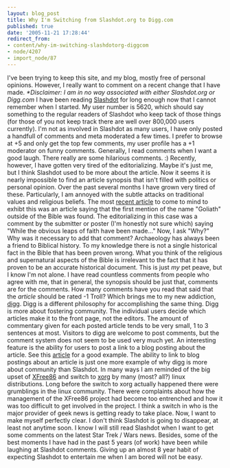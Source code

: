 ```yaml
---
layout: blog_post
title: Why I'm Switching from Slashdot.org to Digg.com
published: true
date: '2005-11-21 17:28:44'
redirect_from:
- content/why-im-switching-slashdotorg-diggcom
- node/4207
- import_node/87
---
```


I've been trying to keep this site, and my blog, mostly free of personal opinions. However, I really want to comment on a recent change that I have made. *\*Disclaimer: I am in no way associated with either Slashdot.org or Digg.com* I have been reading [Slashdot](http://slashdot.org) for long enough now that I cannot remember when I started. My user number is 5620, which should say something to the regular readers of Slashdot who keep tack of those things (for those of you not keep track there are well over 800,000 users currently). I'm not as involved in Slashdot as many users, I have only posted a handfull of comments and meta moderated a few times. I prefer to browse at +5 and only get the top few comments, my user profile has a +1 moderator on funny comments. Generally, I read comments when I want a good laugh. There really are some hilarious comments. :) Recently, however, I have gotten very tired of the editorializing. Maybe it's just me, but I think Slashdot used to be more about the article. Now it seems it is nearly impossible to find an article synopsis that isn't filled with politics or personal opinion. Over the past several months I have grown very tired of these. Particularly, I am annoyed with the subtle attacks on traditional values and religious beliefs. The most [recent article](http://science.slashdot.org/article.pl?sid=05/11/14/0631245&tid=99&tid=14) to come to mind to exhibt this was an article saying that the first mention of the name "Goliath" outside of the Bible was found. The editorializing in this case was a comment by the submitter or poster (I'm honestly not sure which) saying "While the obvious leaps of faith have been made..." Now, I ask "Why?" Why was it necessary to add that comment? Archaeology has always been a friend to Biblical history. To my knowledge there is not a single historical fact in the Bible that has been proven wrong. What you think of the religious and supernatural aspects of the Bible is irrelevant to the fact that it has proven to be an accurate historical document. This is just *my* pet peave, but I know I'm not alone. I have read countless comments from people who agree with me, that in general, the synopsis should be just that, comments are for the comments. How many comments have you read that said that the *article* should be rated -1 Troll? Which brings me to my new addiction, [digg](http://www.digg.com). Digg is a different philosophy for accomplishing the same thing. Digg is more about fostering community. The individual users decide which articles make it to the front page, not the editors. The amount of commentary given for each posted article tends to be very small, 1 to 3 sentences at most. Visitors to digg are welcome to post comments, but the comment system does not seem to be used very much yet. An interesting feature is the ability for users to post a link to a blog posting about the article. See this [article](http://digg.com/links/Christmas_Lights_Gone_Wild) for a good example. The ability to link to blog postings about an article is just one more example of why digg is more about community than Slashdot. In many ways I am reminded of the big upset of [XFree86](http://www.xfree86.org/) and switch to [xorg](http://xorg.freedesktop.org) by many (most? all?) linux distributions. Long before the switch to xorg actually happened there were grumblings in the linux community. There were complaints about how the management of the XFree86 project had become too entrenched and how it was too difficult to get involved in the project. I think a switch in who is the major provider of geek news is getting ready to take place. Now, I want to make myself perfectly clear. I don't think Slashdot is going to disappear, at least not anytime soon. I know I will still read Slashdot when I want to get some comments on the latest Star Trek / Wars news. Besides, some of the best moments I have had in the past 5 years (of work) have been while laughing at Slashdot comments. Giving up an almost 8 year habit of expecting Slashdot to entertain me when I am bored will not be easy.
